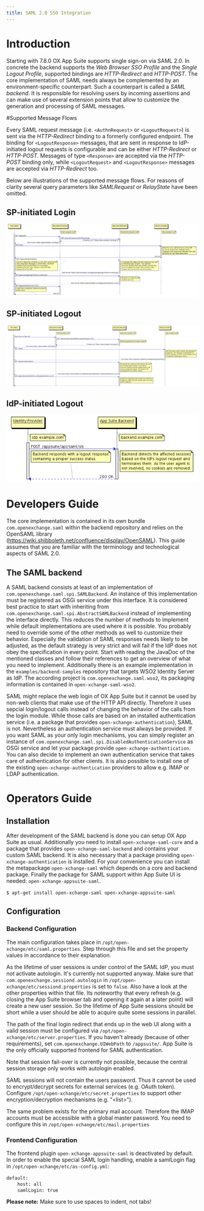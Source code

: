 ```yaml
---
title: SAML 2.0 SSO Integration
---
```


# Introduction

Starting with 7.8.0 OX App Suite supports single sign-on via SAML 2.0. In concrete the backend supports the *Web Browser SSO Profile* and the *Single Logout Profile*, supported bindings are *HTTP-Redirect* and *HTTP-POST*. The core implementation of SAML needs always be complemented by an environment-specific counterpart. Such a counterpart is called a *SAML backend*. It is responsible for resolving users by incoming assertions and can make use of several extension points that allow to customize the generation and processing of SAML messages.


#Supported Message Flows

Every SAML request message (i.e. `<AuthnRequest>` or `<LogoutRequest>`) is sent via the *HTTP-Redirect* binding to a formerly configured endpoint. The binding for `<LogoutResponse>` messages, that are sent in response to IdP-initiated logout requests is configurable and can be either *HTTP-Redirect* or *HTTP-POST*. Messages of type `<Response>` are accepted via the *HTTP-POST* binding only, while `<LogoutRequest>` and `<LogoutResponse>` messages are accepted via *HTTP-Redirect* too.

Below are illustrations of the supported message flows. For reasons of clarity several query parameters like *SAMLRequest* or *RelayState* have been omitted.


## SP-initiated Login

![SP-initiated login flow](SAML_login_flow.png "SP-initiated login flow")


## SP-initiated Logout

![SP-initiated logout flow](SAML_sp_logout_flow.png "SP-initiated logout flow")


## IdP-initiated Logout

![IdP-initiated logout flow](SAML_idp_logout_flow.png "IdP-initiated logout flow")


# Developers Guide

The core implementation is contained in its own bundle `com.openexchange.saml` within the backend repository and relies on the OpenSAML library (https://wiki.shibboleth.net/confluence/display/OpenSAML). This guide assumes that you are familiar with the terminology and technological aspects of SAML 2.0.

## The SAML backend

A SAML backend consists at least of an implementation of `com.openexchange.saml.spi.SAMLBackend`. An instance of this implementation must be registered as OSGi service under this interface. It is considered best practice to start with inheriting from `com.openexchange.saml.spi.AbstractSAMLBackend` instead of implementing the interface directly. This reduces the number of methods to implement while default implementations are used where it is possible. You probably need to override some of the other methods as well to customize their behavior. Especially the validation of SAML responses needs likely to be adjusted, as the default strategy is very strict and will fail if the IdP does not obey the specification in every point. Start with reading the JavaDoc of the mentioned classes and follow their references to get an overview of what you need to implement. Additionally there is an example implementation in the `examples/backend-samples` repository that targets WSO2 Identity Server as IdP. The according project is `com.openexchange.saml.wso2`, its packaging information is contained in `open-xchange-saml-wso2`.

SAML might replace the web login of OX App Suite but it cannot be used by non-web clients that make use of the HTTP API directly. Therefore it uses sepcial login/logout calls instead of changing the behavior of the calls from the login module. While those calls are based on an installed authentication service (i.e. a package that provides `open-xchange-authentication`), SAML is not. Nevertheless an authentication service must always be provided. If you want SAML as your only login mechanisms, you can simply register an instance of `com.openexchange.saml.spi.DisabledAuthenticationService` as OSGi service and let your package provide `open-xchange-authentication`. You can also decide to implement an own authentication service that takes care of authentication for other clients. It is also possible to install one of the existing `open-xchange-authentication` providers to allow e.g. IMAP or LDAP authentication.


# Operators Guide

## Installation

After development of the SAML backend is done you can setup OX App Suite as usual. Additionally you need to install `open-xchange-saml-core` and a package that provides `open-xchange-saml-backend` and contains your custom SAML backend. It is also necessary that a package providing `open-xchange-authentication` is installed. For your convenience you can install the metapackage `open-xchange-saml` which depends on a core and backend package. Finally the package for SAML support within App Suite UI is needed: `open-xchange-appsuite-saml`.

    $ apt-get install open-xchange-saml open-xchange-appsuite-saml


## Configuration

### Backend Configuration

The main configuration takes place in `/opt/open-xchange/etc/saml.properties`. Step through this file and set the property values in accordance to their explanation.

As the lifetime of user sessions is under control of the SAML IdP, you must not activate autologin. It's currently not supported anyway. Make sure that `com.openexchange.sessiond.autologin` in `/opt/open-xchange/etc/sessiond.properties` is set to `false`. Also have a look at the other properties within that file. Its noteworthy that every refresh (e.g. closing the App Suite browser tab and opening it again at a later point) will create a new user session. So the lifetime of App Suite sessions should be short while a user should be able to acquire quite some sessions in parallel.

The path of the final login redirect that ends up in the web UI along with a valid session must be configured via `/opt/open-xchange/etc/server.properties`. If you haven't already (because of other requirements), set `com.openexchange.UIWebPath` to `/appsuite/`. App Suite is the only officially supported frontend for SAML authentication.

Note that session fail-over is currently not possible, because the central session storage only works with autologin enabled.

SAML sessions will not contain the users password. Thus it cannot be used to encrypt/decrypt secrets for external services (e.g. OAuth token). Configure `/opt/open-xchange/etc/secret.properties` to support other encryption/decryption mechanisms (e.g. "\<list\>").

The same problem exists for the primary mail account. Therefore the IMAP accounts must be accessible with a global master password. You need to configure this in `/opt/open-xchange/etc/mail.properties`


### Frontend Configuration

The frontend plugin `open-xchange-appsuite-saml` is deactivated by default. In order to enable the special SAML login handling, enable a samlLogin flag in `/opt/open-xchange/etc/as-config.yml`:

    default:
        host: all
        samlLogin: true

**Please note:** Make sure to use spaces to indent, not tabs!
